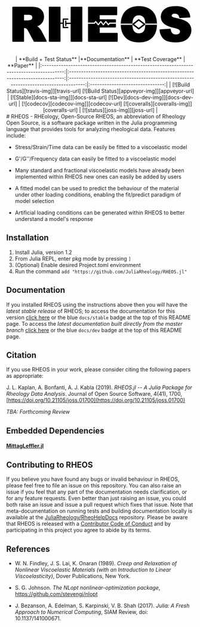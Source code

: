 ﻿<a name="logo"/>
<div align="center">
<img src="docs/Logo.png" height="130"></img>
</a>
</div>
<center>
| **Build + Test Status**                                                                 |**Documentation**                                                             | **Test Coverage**                                                                   | **Paper**                       |
|:---------------------------------------------------------------------------------------:|:----------------------------------------------------------------------------:|:-----------------------------------------------------------------------------------:|:-------------------------------:|
| [![Build Status][travis-img]][travis-url] [![Build Status][appveyor-img]][appveyor-url] | [![Stable][docs-sta-img]][docs-sta-url] [![Dev][docs-dev-img]][docs-dev-url] | [![codecov][codecov-img]][codecov-url] [![coveralls][coveralls-img]][coveralls-url] | [![status][joss-img]][joss-url] |
</center>
# RHEOS - RHEology, Open-Source
RHEOS, an abbreviation of Rheology Open Source, is a software package written in the Julia programming language that provides tools for analyzing rheological data. Features include:

- Stress/Strain/Time data can be easily be fitted to a viscoelastic model

- G'/G''/Frequency data can easily be fitted to a viscoelastic model

- Many standard and fractional viscoelastic models have already been implemented within RHEOS new ones can easily be added by users

- A fitted model can be used to predict the behaviour of the material under other loading conditions, enabling the fit/predict paradigm of model selection

- Artificial loading conditions can be generated within RHEOS to better understand a model's response

## Installation
1. Install Julia, version 1.2
2. From Julia REPL, enter pkg mode by pressing ```]```
3. (Optional) Enable desired Project.toml environment
4. Run the command ```add "https://github.com/JuliaRheology/RHEOS.jl"```

## Documentation
If you installed RHEOS using the instructions above then you will have the _latest stable release_ of RHEOS; to access the documentation for this version [click here][docs-sta-url] or the blue `docs/stable` badge at the top of this README page. To access the _latest documentation built directly from the master branch_ [click here][docs-dev-url] or the blue `docs/dev` badge at the top of this README page. 

## Citation
If you use RHEOS in your work, please consider citing the following papers as appropriate:

J. L. Kaplan, A. Bonfanti, A. J. Kabla (2019). _RHEOS.jl -- A Julia Package for Rheology Data Analysis_. Journal of Open Source Software, 4(41), 1700, [https://doi.org/10.21105/joss.01700](https://doi.org/10.21105/joss.01700)

_TBA: Forthcoming Review_

## Embedded Dependencies
#### [MittagLeffler.jl](https://github.com/jlapeyre/MittagLeffler.jl)

## Contributing to RHEOS
If you believe you have found any bugs or invalid behaviour in RHEOS, please feel free to file an issue on this repository. You can also raise an issue if you feel that any part of the documentation needs clarification, or for any feature requests. Even better than just raising an issue, you could both raise an issue and issue a pull request which fixes that issue. Note that meta-documentation on running tests and building documentation locally is available at the [JuliaRheology/RheoHelpDocs](https://github.com/JuliaRheology/RheoHelpDocs) repository. Please be aware that RHEOS is released with a [Contributor Code of Conduct](CONDUCT.md) and by participating in this project you agree to abide by its terms.


## References
+ W. N. Findley, J. S. Lai, K. Onaran (1989). *Creep and Relaxation of Nonlinear Viscoelastic Materials (with an Introduction to Linear Viscoelasticity)*, Dover Publications, New York. 

+ S. G. Johnson. *The NLopt nonlinear-optimization package*, https://github.com/stevengj/nlopt

+ J. Bezanson, A. Edelman, S. Karpinski, V. B. Shah (2017). *Julia: A Fresh Approach to Numerical Computing*, SIAM Review, doi: 10.1137/141000671.

[travis-img]: https://travis-ci.org/JuliaRheology/RHEOS.jl.svg?branch=master
[travis-url]: https://travis-ci.org/JuliaRheology/RHEOS.jl

[appveyor-img]: https://ci.appveyor.com/api/projects/status/github/JuliaRheology/RHEOS.jl?branch=master&svg=true
[appveyor-url]: https://ci.appveyor.com/project/JuliaRheology/RHEOS-jl

[docs-sta-img]: https://img.shields.io/badge/docs-stable-blue.svg
[docs-sta-url]: https://JuliaRheology.github.io/RHEOS.jl/stable

[docs-dev-img]: https://img.shields.io/badge/docs-dev-blue.svg
[docs-dev-url]: https://JuliaRheology.github.io/RHEOS.jl/dev

[codecov-img]: https://codecov.io/gh/JuliaRheology/RHEOS.jl/branch/master/graph/badge.svg
[codecov-url]: https://codecov.io/gh/JuliaRheology/RHEOS.jl

[coveralls-img]: https://coveralls.io/repos/github/JuliaRheology/RHEOS.jl/badge.svg?branch=master
[coveralls-url]: https://coveralls.io/github/JuliaRheology/RHEOS.jl?branch=master

[license-img]: https://img.shields.io/badge/License-MIT-ff69b2.svg?style=flat

[joss-img]: https://joss.theoj.org/papers/553250d815e1990db1b89c742854c71a/status.svg
[joss-url]: https://joss.theoj.org/papers/553250d815e1990db1b89c742854c71a